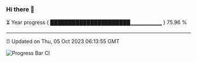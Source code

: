 ### Hi there 👋

⏳ Year progress { ██████████████████████▁▁▁▁▁▁▁▁ } 75.96 %

---

⏰ Updated on Thu, 05 Oct 2023 06:13:55 GMT

![Progress Bar CI](https://github.com/liununu/liununu/workflows/Progress%20Bar%20CI/badge.svg)
